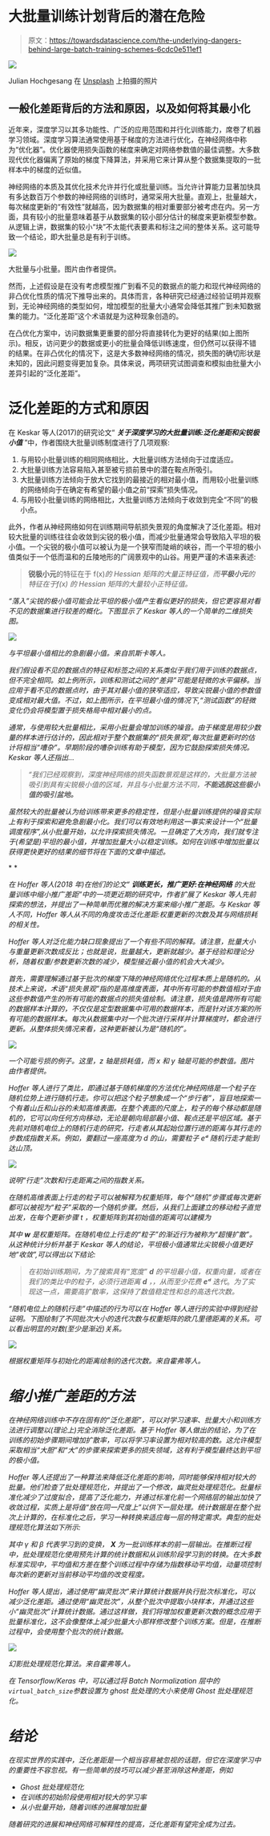 # 大批量训练计划背后的潜在危险

> 原文：<https://towardsdatascience.com/the-underlying-dangers-behind-large-batch-training-schemes-6cdc0e511ef1>

![](img/ad91f1efad4c236b92e0a9a429448ee2.png)

Julian Hochgesang 在 [Unsplash](https://unsplash.com?utm_source=medium&utm_medium=referral) 上拍摄的照片

## 一般化差距背后的方法和原因，以及如何将其最小化

近年来，深度学习以其多功能性、广泛的应用范围和并行化训练能力，席卷了机器学习领域。深度学习算法通常使用基于梯度的方法进行优化，在神经网络中称为“优化器”。优化器使用损失函数的梯度来确定对网络参数值的最佳调整。大多数现代优化器偏离了原始的梯度下降算法，并采用它来计算从整个数据集提取的一批样本中的梯度的近似值。

神经网络的本质及其优化技术允许并行化或批量训练。当允许计算能力显著加快具有多达数百万个参数的神经网络的训练时，通常采用大批量。直观上，批量越大，每次梯度更新的“有效性”就越高，因为数据集的相对重要部分被考虑在内。另一方面，具有较小的批量意味着基于从数据集的较小部分估计的梯度来更新模型参数。从逻辑上讲，数据集的较小“块”不太能代表要素和标注之间的整体关系。这可能导致一个结论，即大批量总是有利于训练。

![](img/fb466d9af38ec1810e43fc75da5443f1.png)

大批量与小批量。图片由作者提供。

然而，上述假设是在没有考虑模型推广到看不见的数据点的能力和现代神经网络的非凸优化性质的情况下推导出来的。具体而言，各种研究已经通过经验证明并观察到，无论神经网络的类型如何，增加模型的批量大小通常会降低其推广到未知数据集的能力。“泛化差距”这个术语就是为这种现象创造的。

在凸优化方案中，访问数据集更重要的部分将直接转化为更好的结果(如上图所示)。相反，访问更少的数据或更小的批量会降低训练速度，但仍然可以获得不错的结果。在非凸优化的情况下，这是大多数神经网络的情况，损失图的确切形状是未知的，因此问题变得更加复杂。具体来说，两项研究试图调查和模拟由批量大小差异引起的“泛化差距”。

# 泛化差距的方式和原因

在 Keskar 等人(2017)的研究论文“ ***关于深度学习的大批量训练:泛化差距和尖锐极小值*** ”中，作者围绕大批量训练制度进行了几项观察:

1.  与用较小批量训练的相同网络相比，大批量训练方法倾向于过度适应。
2.  大批量训练方法容易陷入甚至被亏损前景中的潜在鞍点所吸引。
3.  大批量训练方法倾向于放大它找到的最接近的相对最小值，而用较小批量训练的网络倾向于在确定有希望的最小值之前“探索”损失情况。
4.  与用较小批量训练的网络相比，大批量训练方法倾向于收敛到完全“不同”的极小点。

此外，作者从神经网络如何在训练期间导航损失景观的角度解决了泛化差距。相对较大批量的训练往往会收敛到尖锐的极小值，而减少批量通常会导致陷入平坦的极小值。一个尖锐的极小值可以被认为是一个狭窄而陡峭的峡谷，而一个平坦的极小值类似于一个低而温和的丘陵地形的广阔景观中的山谷。用更严谨的术语来表述:

> **锐极小元**的特征在于 f(x)*的 Hessian 矩阵的大量正特征值，而**平极小元**的特征在于f(x) *的 Hessian 矩阵的大量较小正特征值。**

*“落入”尖锐的极小值可能会比平坦的极小值产生看似更好的损失，但它更容易对看不见的数据集进行较差的概化。下图显示了 Keskar 等人的一个简单的二维损失图。*

*![](img/0da6d6121322a725a5d5c9f98e78dcbe.png)*

*与平坦最小值相比的急剧最小值。来自凯斯卡等人。*

*我们假设看不见的数据点的特征和标签之间的关系类似于我们用于训练的数据点，但不完全相同。如上例所示，训练和测试之间的“差异”可能是轻微的水平偏移。当应用于看不见的数据点时，由于其对最小值的狭窄适应，导致尖锐最小值的参数值变成相对最大值。不过，如上图所示，在平坦最小值的情况下,“测试函数”的轻微变化仍会将模型置于损失格局中相对最小的点。*

*通常，与使用较大批量相比，采用小批量会增加训练的噪音。由于梯度是用较少数量的样本进行估计的，因此相对于整个数据集的“损失景观”,每次批量更新时的估计将相当“嘈杂”。早期阶段的嘈杂训练有助于模型，因为它鼓励探索损失情况。Keskar 等人还指出…*

> *“我们已经观察到，深度神经网络的损失函数景观是这样的，大批量方法被吸引到具有尖锐极小值的区域，并且与小批量方法不同，**不能逃脱这些极小值的吸引盆地。***

*虽然较大的批量被认为给训练带来更多的稳定性，但是小批量训练提供的噪音实际上有利于探索和避免急剧最小化。我们可以有效地利用这一事实来设计一个“批量调度程序”,从小批量开始，以允许探索损失情况。一旦确定了大方向，我们就专注于(希望是)平坦的最小值，并增加批量大小以稳定训练。如何在训练中增加批量以获得更快更好的结果的细节将在下面的文章中描述。*

*</why-using-learning-rate-schedulers-in-nns-may-be-a-waste-of-time-8fa20339002b> * 

*在 Hoffer 等人(2018 年)在他们的论文“ ***训练更长，推广更好:在神经网络*** 的大批量训练中缩小推广差距”中的一项更近期的研究中，作者扩展了 Keskar 等人先前探索的想法，并提出了一种简单而优雅的解决方案来缩小推广差距。与 Keskar 等人不同，Hoffer 等人从不同的角度攻击泛化差距:权重更新的次数及其与网络损耗的相关性。*

*Hoffer 等人对泛化能力缺口现象提出了一个有些不同的解释。请注意，批量大小与重量更新次数成反比；也就是说，批量越大，更新就越少。基于经验和理论分析，随着权重/参数更新次数的减少，模型接近最小值的机会大大减少。*

*首先，需要理解通过基于批次的梯度下降的神经网络优化过程本质上是随机的。从技术上来说，术语“损失景观”指的是高维度表面，其中所有可能的参数值相对于由这些参数值产生的所有可能的数据点的损失值绘制。请注意，损失值是跨所有可能的数据样本计算的，不仅仅是定型数据集中可用的数据样本，而是针对该方案的所有可能的数据样本。每次从数据集中对一个批次进行采样并计算梯度时，都会进行更新。从整体损失情况来看，这种更新被认为是“随机的”。*

*![](img/ed9e2a3bbb11e893b028261ac770d5d5.png)*

*一个可能亏损的例子。这里，z 轴是损耗值，而 x 和 y 轴是可能的参数值。图片由作者提供。*

*Hoffer 等人进行了类比，即通过基于随机梯度的方法优化神经网络是一个粒子在随机位势上进行随机行走。你可以把这个粒子想象成一个“步行者”，盲目地探索一个有着山丘和山谷的未知高维表面。在整个表面的尺度上，粒子的每个移动都是随机的，它可以向任何方向移动，无论是朝向局部最小值、鞍点还是平坦区域。基于先前对随机电位上的随机行走的研究，行走者从其起始位置行进的距离与其行走的步数成指数关系。例如，要翻过一座高度为 *d* 的山，需要粒子 *eᵈ* 随机行走才能到达山顶。*

*![](img/f30f98f863d8879e521d1d151be74201.png)*

*说明“行走”次数和行走距离之间的指数关系。*

*在随机高维表面上行走的粒子可以被解释为权重矩阵，每个“随机”步骤或每次更新都可以被视为“粒子”采取的一个随机步骤。然后，从我们上面建立的移动粒子直觉出发，在每个更新步骤 *t* ，权重矩阵到其初始值的距离可以建模为*

*其中 **w** 是权重矩阵。在随机电位上行走的“粒子”的渐近行为被称为“超慢扩散”。从这种统计分析并基于 Keskar 等人的结论，平坦极小值通常比尖锐极小值更好地“收敛”,可以得出以下结论:*

> *在初始训练期间，为了搜索具有“宽度” **d** 的平坦最小值，权重向量，或者在我们的类比中的粒子，必须行进距离 **d** *，*，从而至少花费 **eᵈ** 迭代*。*为了实现这一点，需要高扩散率，这保持了数值稳定性和总的高迭代次数。*

*“随机电位上的随机行走”中描述的行为可以在 Hoffer 等人进行的实验中得到经验证明。下图绘制了不同批次大小的迭代次数与权重矩阵的欧几里德距离的关系。可以看出明显的对数(至少是渐近)关系。*

*![](img/0b10eb60278b00f14ef851b9d63075ed.png)*

*根据权重矩阵与初始化的距离绘制的迭代次数。来自霍弗等人。*

# *缩小推广差距的方法*

*在神经网络训练中不存在固有的“泛化差距”，可以对学习速率、批量大小和训练方法进行调整以(理论上)完全消除泛化差距。基于 Hoffer 等人做出的结论，为了在训练的初始步骤期间增加扩散率，可以将学习率设置为相对较高的数。这允许模型采取相当“大胆”和“大”的步骤来探索更多的损失领域，这有利于模型最终达到平坦的极小值。*

*Hoffer 等人还提出了一种算法来降低泛化差距的影响，同时能够保持相对较大的批量。他们检查了批处理规范化，并提出了一个修改，幽灵批处理规范化。批量标准化减少了过度拟合，提高了泛化能力，并通过标准化前一个网络层的输出加快了收敛过程，实质上是将值“放在同一尺度上”以供下一层处理。统计数据是在整个批次上计算的，在标准化之后，学习一种转换来适应每一层的特定需求。典型的批处理规范化算法如下所示:*

*其中 *γ* 和 *β* 代表学习到的变换， ***X*** 为一批训练样本的前一层输出。在推断过程中，批处理规范化使用预先计算的统计数据和从训练阶段学习到的转换。在大多数标准实现中，平均值和方差在整个训练过程中存储为指数移动平均值，动量项控制每次新的更新对当前移动平均值的改变程度。*

*Hoffer 等人提出，通过使用“幽灵批次”来计算统计数据并执行批次标准化，可以减少泛化差距。通过使用“幽灵批次”，从整个批次中提取小块样本，并通过这些小“幽灵批次”计算统计数据。通过这样做，我们将增加权重更新次数的概念应用于批量标准化，这不会像整体上减少批量大小那样修改整个训练方案。但是，在推断过程中，会使用整个批次的统计数据。*

*![](img/68e4126e977568c0fe7631cfda326ca5.png)*

*幻影批处理规范化算法。来自霍弗等人。*

*在 Tensorflow/Keras 中，可以通过将 Batch Normalization 层中的`virtual_batch_size`参数设置为 ghost 批处理的大小来使用 Ghost 批处理规范化。*

# *结论*

*在现实世界的实践中，泛化差距是一个相当容易被忽视的话题，但它在深度学习中的重要性不容忽视。有一些简单的技巧可以减少甚至消除这种差距，例如*

*   *Ghost 批处理规范化*
*   *在训练的初始阶段使用相对较大的学习率*
*   *从小批量开始，随着训练的进展增加批量*

*随着研究的进展和神经网络可解释性的提高，泛化差距有望完全成为过去。*